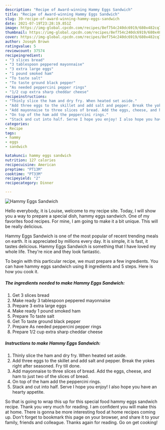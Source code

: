 ```yaml
---
description: "Recipe of Award-winning Hammy Eggs Sandwich"
title: "Recipe of Award-winning Hammy Eggs Sandwich"
slug: 39-recipe-of-award-winning-hammy-eggs-sandwich
date: 2021-07-19T23:28:19.851Z
image: https://img-global.cpcdn.com/recipes/8ef754c240dc6919/680x482cq70/hammy-eggs-sandwich-recipe-main-photo.jpg
thumbnail: https://img-global.cpcdn.com/recipes/8ef754c240dc6919/680x482cq70/hammy-eggs-sandwich-recipe-main-photo.jpg
cover: https://img-global.cpcdn.com/recipes/8ef754c240dc6919/680x482cq70/hammy-eggs-sandwich-recipe-main-photo.jpg
author: Joseph Brown
ratingvalue: 5
reviewcount: 37574
recipeingredient:
- "3 slices bread"
- "3 tablespoon peppered mayonnaise"
- "3 extra large eggs"
- "1 pound smoked ham"
- "To taste salt"
- "To taste ground black pepper"
- "As needed peppercini pepper rings"
- "1/2 cup extra sharp cheddar cheese"
recipeinstructions:
- "Thinly slice the ham and dry fry. When heated set aside."
- "Add three eggs to the skillet and add salt and pepper. Break the yokes right after seasoned. Fry till done."
- "Add mayonnaise to three slices of bread. Add the eggs, cheese, and ham to just two of the slices of bread."
- "On top of the ham add the peppercini rings."
- "Stack and cut into half. Serve I hope you enjoy! I also hope you have an hearty appetite."
categories:
- Recipe
tags:
- hammy
- eggs
- sandwich

katakunci: hammy eggs sandwich 
nutrition: 127 calories
recipecuisine: American
preptime: "PT13M"
cooktime: "PT33M"
recipeyield: "2"
recipecategory: Dinner

---
```



![Hammy Eggs Sandwich](https://img-global.cpcdn.com/recipes/8ef754c240dc6919/680x482cq70/hammy-eggs-sandwich-recipe-main-photo.jpg)

Hello everybody, it is Louise, welcome to my recipe site. Today, I will show you a way to prepare a special dish, hammy eggs sandwich. One of my favorites food recipes. For mine, I am going to make it a bit unique. This will be really delicious.

Hammy Eggs Sandwich is one of the most popular of recent trending meals on earth. It is appreciated by millions every day. It is simple, it is fast, it tastes delicious. Hammy Eggs Sandwich is something that I have loved my whole life. They're nice and they look fantastic.




To begin with this particular recipe, we must prepare a few ingredients. You can have hammy eggs sandwich using 8 ingredients and 5 steps. Here is how you cook it.

<!--inarticleads1-->

##### The ingredients needed to make Hammy Eggs Sandwich:

1. Get 3 slices bread
1. Make ready 3 tablespoon peppered mayonnaise
1. Prepare 3 extra large eggs
1. Make ready 1 pound smoked ham
1. Prepare To taste salt
1. Get To taste ground black pepper
1. Prepare As needed peppercini pepper rings
1. Prepare 1/2 cup extra sharp cheddar cheese




<!--inarticleads2-->

##### Instructions to make Hammy Eggs Sandwich:

1. Thinly slice the ham and dry fry. When heated set aside.
1. Add three eggs to the skillet and add salt and pepper. Break the yokes right after seasoned. Fry till done.
1. Add mayonnaise to three slices of bread. Add the eggs, cheese, and ham to just two of the slices of bread.
1. On top of the ham add the peppercini rings.
1. Stack and cut into half. Serve I hope you enjoy! I also hope you have an hearty appetite.




So that is going to wrap this up for this special food hammy eggs sandwich recipe. Thank you very much for reading. I am confident you will make this at home. There is gonna be more interesting food at home recipes coming up. Don't forget to bookmark this page on your browser, and share it to your family, friends and colleague. Thanks again for reading. Go on get cooking!
